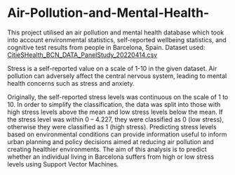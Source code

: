 # Air-Pollution-and-Mental-Health-
This project utilised an air pollution and mental health database which took into account  environmental statistics, self-reported wellbeing statistics, and cognitive test results from people in  Barcelona, Spain. 
Dataset used: [CitieSHealth_BCN_DATA_PanelStudy_20220414.csv](https://github.com/ab4821/Air-Pollution-and-Mental-Health-/files/12834749/CitieSHealth_BCN_DATA_PanelStudy_20220414.csv)

Stress is a self-reported value on a scale of 1-10 in the given dataset. Air pollution can adversely affect the central nervous system, leading to mental health concerns such as stress and anxiety.

Originally, the self-reported stress levels was continuous on the scale of 1 to 10. In order to simplify the classification, the data was split into those with high stress levels above the 
mean and low stress levels below the mean. If the stress level was within 0 – 4.227, they were classified as 0 (low stress), otherwise they were classified as 1 (high stress).
Predicting stress levels based on environmental conditions can provide information useful to inform urban planning and policy decisions aimed at reducing air pollution and creating healthier environments. The aim of this analysis is to predict whether an individual living in Barcelona suffers from high or low stress levels using Support Vector Machines.
